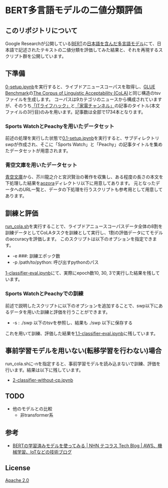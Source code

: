 <!-- -*- coding: utf-8 -*- -->
# BERT多言語モデルの二値分類評価

## このリポジトリについて

Google Researchが公開している[BERT](https://github.com/google-research/bert)の[日本語を含んだ多言語モデル](https://github.com/google-research/bert/blob/master/multilingual.md)にて、日本語で記述されたテキストの二値分類を評価してみた結果と、それを再現するスクリプト群を公開しています。

## 下準備

[0-setup.ipynb](https://github.com/knok/exp-ml-bert/blob/master/0-setup.ipynb)を実行すると、ライブドアニュースコーパスを取得し、[GLUE Benchmark](https://gluebenchmark.com/tasks)の[The Corpus of Linguistic Acceptability (CoLA)](https://nyu-mll.github.io/CoLA/)と同じ構造のtsvファイルを生成します。
コーパスは9カテゴリのニュースから構成されていますが、そのうち[「ITライフハック」](http://news.livedoor.com/category/vender/223/)と[「家電チャンネル」](http://news.livedoor.com/category/vender/kadench/)の記事のタイトル(本文ファイルの3行目)のみを用います。記事数は全部で1734本となります。

### Sports WatchとPeachyを用いたデータセット

前述の処理を実行した状態で[0.1-setup.ipynb](https://github.com/knok/exp-ml-bert/blob/master/0.1-setup.ipyanb)を実行すると、サブディレクトリswpが作成され、そこに「Sports Watch」と「Peachy」の記事タイトルを集めたデータセットが用意されます。

### 青空文庫を用いたデータセット

[青空文庫](https://www.aozora.gr.jp/)から、芥川龍之介と宮沢賢治の著作を収集し、ある程度の長さの本文を下処理した結果を[aozora](aozora)ディレクトリ以下に用意してあります。
元となったデータへのURL一覧と、データの下処理を行うスクリプトも参考用として用意してあります。

## 訓練と評価

[run_cola.sh](https://github.com/knok/exp-ml-bert/blob/master/run_cola.sh)を実行することで、ライブドアニュースコーパスデータ全体の8割を訓練データとしてCoLAタスクを訓練として実行し、1割の評価データにてモデルのaccuracyを評価します。
このスクリプトは以下のオプションを指定できます。

* -e ###: 訓練エポック数
* -p /path/to/python: 呼び出すpythonのパス

[1-classifier-eval.ipynb](https://github.com/knok/exp-ml-bert/blob/master/1-classifier-eval.ipynb)にて、実際にepoch数10, 30, 3で実行した結果を残しています。

### Sports WatchとPeachyでの訓練

前述で説明したスクリプトに以下のオプションを追加することで、swp以下にあるデータを用いた訓練と評価を行うことができます。

* -s : ./swp 以下のtsvを参照し、結果も ./swp 以下に保存する

これを用いて訓練、評価した結果を[1.1-classifier-eval.ipynb](1.1-classifier-eval.ipynb)に残しています。

## 事前学習モデルを用いない(転移学習を行わない)場合

run_cola.shに-nを指定すると、事前学習モデルを読み込まないで訓練、評価を行います。結果は以下に残しています。

* [2-classifier-without-cp.ipynb](2-classifier-without-cp.ipynb)


## TODO

* 他のモデルとの比較
  * 非transformer系

## 参考

* [BERTの学習済みモデルを使ってみる | NHN テコラス Tech Blog | AWS、機械学習、IoTなどの技術ブログ](https://techblog.nhn-techorus.com/archives/12978)

## License

[Apache 2.0](LICENCE)